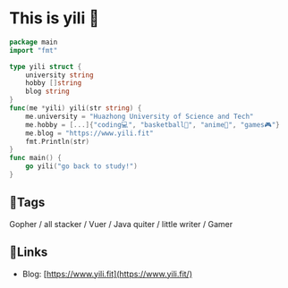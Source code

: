 # This is yili 👋


```go
package main
import "fmt"

type yili struct {
    university string
    hobby []string
    blog string
}
func(me *yili) yili(str string) {
    me.university = "Huazhong University of Science and Tech"
    me.hobby = [...]{"coding💻", "basketball🏀", "anime🙈", "games🎮"}
    me.blog = "https://www.yili.fit"
    fmt.Println(str)
}
func main() {
    go yili("go back to study!")
}
```

## 🌝Tags
Gopher / all stacker / Vuer / Java quiter / little writer / Gamer

## 🔗Links

- Blog: [https://www.yili.fit](https://www.yili.fit/)
